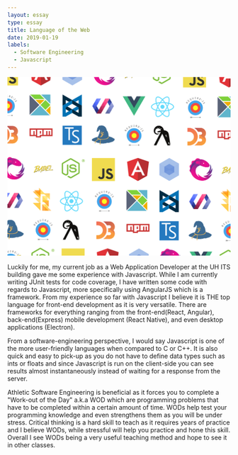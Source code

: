 ```yaml
---
layout: essay
type: essay
title: Language of the Web
date: 2019-01-19
labels:
  - Software Engineering
  - Javascript
---
```


 <img class="ui image" src="../images/js_frameworks.png">

Luckily for me, my current job as a Web Application Developer at the UH ITS building gave me some experience with Javascript. While I am currently writing JUnit tests for code coverage, I have written some code with regards to Javascript, more specifically using AngularJS which is a framework. From my experience so far with Javascript I believe it is THE top language for front-end development as it is very versatile. There are frameworks for everything ranging from the front-end(React, Angular), back-end(Express) mobile development (React Native), and even desktop applications (Electron).

From a software-engineering perspective, I would say Javascript is one of the more user-friendly languages when compared to C or C++.  It is also quick and easy to pick-up as you do not have to define data types such as ints or floats and since Javascript is run on the client-side you can see results almost instantaneously instead of waiting for a response from the server. 

Athletic Software Engineering is beneficial as it forces you to complete a "Work-out of the Day" a.k.a WOD which are programming problems that have to be completed within a certain amount of time. WODs help test your programming knowledge and even strengthens them as you will be under stress.  Critical thinking is a hard skill to teach as it requires years of practice and I believe WODs, while stressful will help you practice and hone this skill. Overall I see WODs being a very useful teaching method and hope to see it in other classes.






